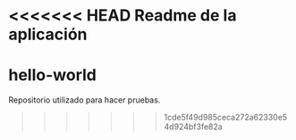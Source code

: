 <<<<<<< HEAD
Readme de la aplicación  
=======
# hello-world
Repositorio utilizado para hacer pruebas.
>>>>>>> 1cde5f49d985ceca272a62330e54d924bf3fe82a
